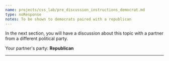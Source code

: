 ```yaml
---
name: projects/css_lab/pre_discussion_instructions_democrat.md
type: noResponse
notes: To be shown to democrats paired with a republican
---
```


In the next section, you will have a discussion about this topic with a partner from a different political party.

Your partner's party: **Republican**

---
